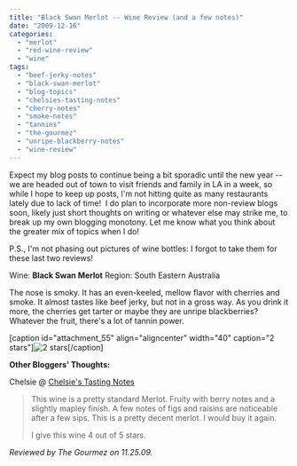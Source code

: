 ```yaml
---
title: "Black Swan Merlot -- Wine Review (and a few notes)"
date: "2009-12-16"
categories: 
  - "merlot"
  - "red-wine-review"
  - "wine"
tags: 
  - "beef-jerky-notes"
  - "black-swan-merlot"
  - "blog-topics"
  - "chelsies-tasting-notes"
  - "cherry-notes"
  - "smoke-notes"
  - "tannins"
  - "the-gourmez"
  - "unripe-blackberry-notes"
  - "wine-review"
---
```


Expect my blog posts to continue being a bit sporadic until the new year -- we are headed out of town to visit friends and family in LA in a week, so while I hope to keep up posts, I'm not hitting quite as many restaurants lately due to lack of time!  I do plan to incorporate more non-review blogs soon, likely just short thoughts on writing or whatever else may strike me, to break up my own blogging monotony. Let me know what you think about the greater mix of topics when I do!

P.S., I'm not phasing out pictures of wine bottles: I forgot to take them for these last two reviews!

Wine: **Black Swan Merlot** Region: South Eastern Australia

The nose is smoky. It has an even-keeled, mellow flavor with cherries and smoke. It almost tastes like beef jerky, but not in a gross way. As you drink it more, the cherries get tarter or maybe they are unripe blackberries? Whatever the fruit, there's a lot of tannin power.

\[caption id="attachment\_55" align="aligncenter" width="40" caption="2 stars"\]![2 stars](http://www.rebeccagomezfarrell.com/wp-content/uploads/2009/02/rating_chicken11.gif "rating_chicken11")\[/caption\]

**Other Bloggers' Thoughts:**

Chelsie @ [Chelsie's Tasting Notes](http://chelsieswines.blogspot.com/2007/08/5-merlot-black-swan-australia-albertons.html)

> This wine is a pretty standard Merlot. Fruity with berry notes and a slightly mapley finish. A few notes of figs and raisins are noticeable after a few sips. This is a pretty decent merlot. I would buy it again.
> 
> I give this wine 4 out of 5 stars.

_Reviewed by The Gourmez on 11.25.09._
